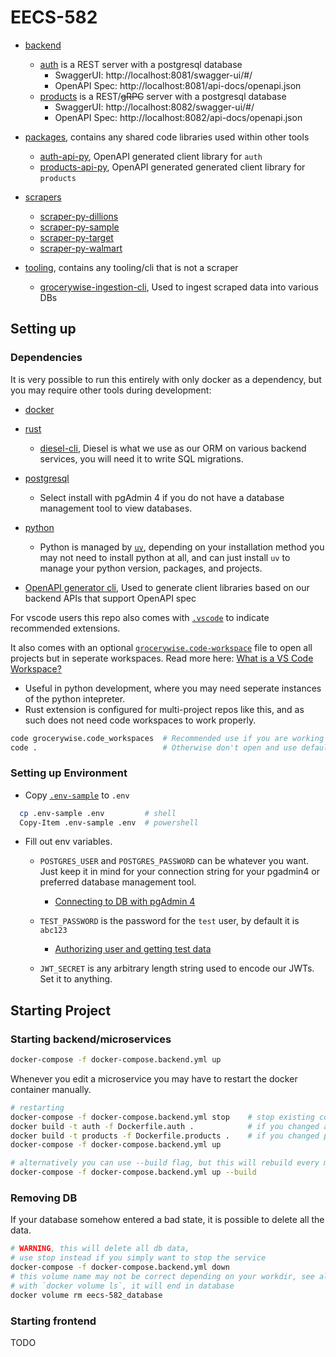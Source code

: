 # EECS-582

* [backend](./backend/)
  + [auth](./backend/auth/) is a REST server with a postgresql database
    - SwaggerUI: http://localhost:8081/swagger-ui/#/
    - OpenAPI Spec: http://localhost:8081/api-docs/openapi.json
  + [products](./backend/products/) is a REST/~~gRPC~~ server with a postgresql database
    - SwaggerUI: http://localhost:8082/swagger-ui/#/
    - OpenAPI Spec: http://localhost:8082/api-docs/openapi.json

* [packages](./packages/), contains any shared code libraries used within other tools
  + [auth-api-py](./packages/auth-api-py/),
    OpenAPI generated client library for `auth`
  + [products-api-py](./packages/products-api-py/), 
    OpenAPI generated generated client library for `products`

* [scrapers](./scrapers/)
  + [scraper-py-dillions](./scrapers/scraper-py-dillions/)
  + [scraper-py-sample](./scrapers/scraper-py-sample/)
  + [scraper-py-target](./scrapers/scraper-py-target/)
  + [scraper-py-walmart](./scrapers/scraper-py-walmart/)

* [tooling](./tooling/), contains any tooling/cli that is not a scraper
  + [grocerywise-ingestion-cli](./tooling/grocerywise-ingestion-cli/), 
    Used to ingest scraped data into various DBs

<!--
* website is a Next.js server
  + http://localhost:3000/
-->

## Setting up

### Dependencies

It is very possible to run this entirely with only docker as a dependency, but you may require other tools
during development:
* [docker](https://www.docker.com/)
* [rust](https://www.rust-lang.org/tools/install)
  + [diesel-cli](https://diesel.rs/guides/getting-started), Diesel is what we
    use as our ORM on various backend services, you will need it to write SQL
    migrations.

* [postgresql](https://www.postgresql.org/download/)
  + Select install with pgAdmin 4 if you do not have a database management tool to view databases.
* [python](https://www.python.org/)
  + Python is managed by [`uv`](https://docs.astral.sh/uv/getting-started/installation/), 
    depending on your installation method you may not need to install python at all, and can just install
    `uv` to manage your python version, packages, and projects.

* [OpenAPI generator cli](https://openapi-generator.tech/docs/installation), 
  Used to generate client libraries based on our backend APIs that support OpenAPI spec

For vscode users this repo also comes with [`.vscode`](./vscode) to indicate recommended extensions.

It also comes with an optional [`grocerywise.code-workspace`](./grocerywise.code-workspace) file to open all projects but in
seperate workspaces. Read more here: [What is a VS Code Workspace?](https://code.visualstudio.com/docs/editor/workspaces/workspaces)
* Useful in python development, where you may need seperate instances of the python intepreter.
* Rust extension is configured for multi-project repos like this, and as such does not need code workspaces to work properly.

```sh
code grocerywise.code_workspaces  # Recommended use if you are working in .py projects/files
code .                            # Otherwise don't open and use default vscode behavior
```

<!--
* [node.js](https://nodejs.org/en)
  + I recommend using a node version manager for your machine. 
    [ `n` ](https://github.com/tj/n), [ `nvm` ](https://github.com/nvm-sh/nvm), or [ `nvm-windows` ](https://github.com/coreybutler/nvm-windows) are good options.

-->

### Setting up Environment

* Copy [`.env-sample`](./.env-sample) to `.env`
  

```sh
  cp .env-sample .env         # shell
  Copy-Item .env-sample .env  # powershell
  ```

* Fill out env variables.
  + `POSTGRES_USER` and `POSTGRES_PASSWORD` can be whatever you want. Just keep it in mind for your connection string
    for your pgadmin4 or preferred database management tool.

    - [Connecting to DB with pgAdmin 4](./docs/pgadmin/pgadmin.md)
    <!-- - [Connecting to DB with vscode extension](./docs/db-vscode.md) -->

  + `TEST_PASSWORD` is the password for the `test` user, by default it is `abc123`

    - [Authorizing user and getting test data](./docs/authorization/authorization.md)

  + `JWT_SECRET` is any arbitrary length string used to encode our JWTs. Set it to anything.

## Starting Project

### Starting backend/microservices

```sh
docker-compose -f docker-compose.backend.yml up
```

Whenever you edit a microservice you may have to restart the docker container manually.

```sh
# restarting
docker-compose -f docker-compose.backend.yml stop    # stop existing container
docker build -t auth -f Dockerfile.auth .            # if you changed auth
docker build -t products -f Dockerfile.products .    # if you changed products
docker-compose -f docker-compose.backend.yml up

# alternatively you can use --build flag, but this will rebuild every microservice
docker-compose -f docker-compose.backend.yml up --build
```

### Removing DB

If your database somehow entered a bad state, it is possible to delete all the data.

```sh
# WARNING, this will delete all db data, 
# use stop instead if you simply want to stop the service
docker-compose -f docker-compose.backend.yml down 
# this volume name may not be correct depending on your workdir, see all images
# with `docker volume ls`, it will end in database
docker volume rm eecs-582_database
```

### Starting frontend

TODO
